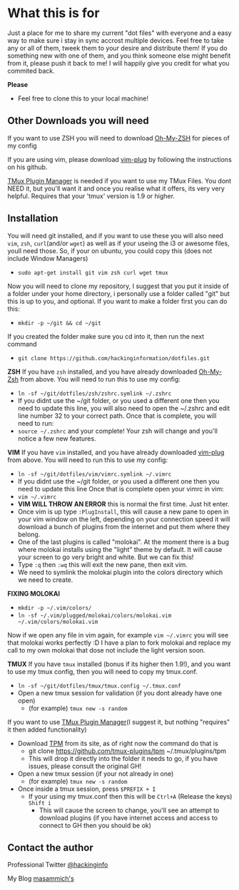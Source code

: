 # What this is for

Just a place for me to share my current "dot files" with everyone and a easy way to make sure i stay in sync accrost multiple devices.
Feel free to take any or all of them, tweek them to your desire and distribute them! 
If you do something new with one of them, and you think someone else might benefit from it, please push it back to me! I will happily give you credit for what you commited back.

**Please** 
* Feel free to clone this to your local machine!

## Other Downloads you will need

If you want to use ZSH you will need to download [Oh-My-ZSH][zsh] for pieces of my config

If you are using vim, please download [vim-plug][plug] by following the instructions on his github.

[TMux Plugin Manager][tpm] is needed if you want to use my TMux Files. You dont NEED it, but you'll want it and once you realise what it offers, its very very helpful. Requires that your 'tmux' version is 1.9 or higher.  

## Installation

You will need git installed, and if you want to use these you will also need `vim`, `zsh`, `curl`(and/or `wget`) as well as if your useing the i3 or awesome files, youll need those.
So, if your on ubuntu, you could copy this (does not include Window Managers)
* `sudo apt-get install git vim zsh curl wget tmux`

Now you will need to clone my repository, I suggest that you put it inside of a folder under your home directory, i personally use a folder called "git" but this is up to you, and optional.
If you want to make a folder first you can do this:
* `mkdir -p ~/git && cd ~/git`

If you created the folder make sure you cd into it, then run the next command
* `git clone https://github.com/hackinginformation/dotfiles.git`

**ZSH**
If you have `zsh` installed, and you have already downloaded [Oh-My-Zsh][zsh] from above. You will need to run this to use my config:
* `ln -sf ~/git/dotfiles/zsh/zshrc.symlink ~/.zshrc` 
* If you didnt use the ~/git folder, or you used a different one then you need to update this line, you will also need to open the ~/.zshrc and edit line number 32 to your correct path.
Once that is complete, you will need to run:
* `source ~/.zshrc` and your complete! Your zsh will change and you'll notice a few new features.

**VIM**
If you have `vim` installed, and you have already downloaded [vim-plug][plug] from above. You will need to run this to use my config:
* `ln -sf ~/git/dotfiles/vim/vimrc.symlink ~/.vimrc` 
* If you didnt use the ~/git folder, or you used a different one then you need to update this line
Once that is complete open your vimrc in vim:
* `vim ~/.vimrc`
* **VIM WILL THROW AN ERROR** this is normal the first time. Just hit enter.
* Once vim is up type `:PlugInstall`, this will cause a new pane to open in your vim window on the left, depending on your connection speed it will download a bunch of plugins from the internet and put them where they belong. 
* One of the last plugins is called "molokai". At the moment there is a bug where molokai installs using the "light" theme by default. It will cause your screen to go very bright and white. But we can fix this!
* Type `:q` then `:wq` this will exit the new pane, then exit vim.
* We need to symlink the molokai plugin into the colors directory which we need to create.

**FIXING MOLOKAI**
* `mkdir -p ~/.vim/colors/`
* `ln -sf ~/.vim/plugged/molokai/colors/molokai.vim ~/.vim/colors/molokai.vim`

Now if we open any file in vim again, for example `vim ~/.vimrc` you will see that molokai works perfectly :D
I have a plan to fork molokai and replace my call to my own molokai that dose not include the light version soon.

**TMUX**
If you have `tmux` installed (bonus if its higher then 1.9!), and you want to use my tmux config, then you will need to copy my tmux.conf.
* `ln -sf ~/git/dotfiles/tmux/tmux.config ~/.tmux.conf`
* Open a new tmux session for validation (if you dont already have one open)
  * (for example) `tmux new -s random`

If you want to use [TMux Plugin Manager][tpm](I suggest it, but nothing "requires" it then added functionality)
* Download [TPM][tpm] from its site, as of right now the command do that is
  * git clone https://github.com/tmux-plugins/tpm ~/.tmux/plugins/tpm
  * This will drop it directly into the folder it needs to go, if you have issues, please consult the original GH! 
* Open a new tmux session (if your not already in one)
  * (for example) `tmux new -s random`
* Once inside a tmux session, press `$PREFIX + I`
  * If your using my tmux.conf then this will be `Ctrl+A` (Release the keys) `Shift i`
    * This will cause the screen to change, you'll see an attempt to download plugins (if you have internet access and access to connect to GH then you should be ok)

## Contact the author

Professional  Twitter [@hackinginfo][tweet]

My Blog    [masammich's][blog]


[plug]:         https://github.com/junegunn/vim-plug
[zsh]:          https://github.com/robbyrussell/oh-my-zsh
[tpm]:          https://github.com/tmux-plugins/tpm
[tweet]:        https://twitter.com/MaSammchs
[blog]:         http://masammich.technoanomaly.com/
